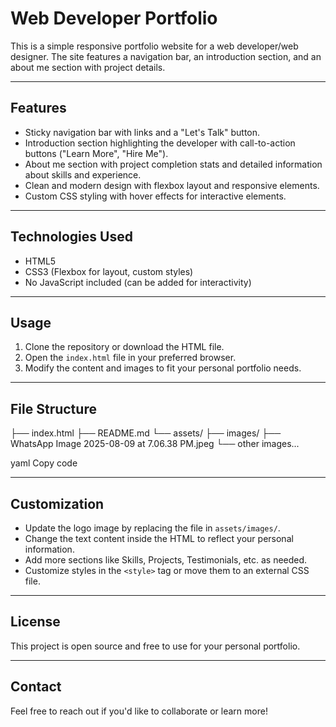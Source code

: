 # Web Developer Portfolio

This is a simple responsive portfolio website for a web developer/web designer. The site features a navigation bar, an introduction section, and an about me section with project details.

---

## Features

- Sticky navigation bar with links and a "Let's Talk" button.
- Introduction section highlighting the developer with call-to-action buttons ("Learn More", "Hire Me").
- About me section with project completion stats and detailed information about skills and experience.
- Clean and modern design with flexbox layout and responsive elements.
- Custom CSS styling with hover effects for interactive elements.

---

## Technologies Used

- HTML5
- CSS3 (Flexbox for layout, custom styles)
- No JavaScript included (can be added for interactivity)

---

## Usage

1. Clone the repository or download the HTML file.
2. Open the `index.html` file in your preferred browser.
3. Modify the content and images to fit your personal portfolio needs.

---

## File Structure

├── index.html
├── README.md
└── assets/
├── images/
├── WhatsApp Image 2025-08-09 at 7.06.38 PM.jpeg
└── other images...

yaml
Copy code

---

## Customization

- Update the logo image by replacing the file in `assets/images/`.
- Change the text content inside the HTML to reflect your personal information.
- Add more sections like Skills, Projects, Testimonials, etc. as needed.
- Customize styles in the `<style>` tag or move them to an external CSS file.

---

## License

This project is open source and free to use for your personal portfolio.

---

## Contact

Feel free to reach out if you'd like to collaborate or learn more!
